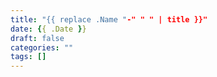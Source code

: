 ```yaml
---
title: "{{ replace .Name "-" " " | title }}"
date: {{ .Date }}
draft: false
categories: ""
tags: []
---
```


